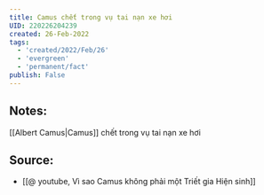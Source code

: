 ```yaml
---
title: Camus chết trong vụ tai nạn xe hơi
UID: 220226204239
created: 26-Feb-2022
tags:
  - 'created/2022/Feb/26'
  - 'evergreen'
  - 'permanent/fact'
publish: False
---
```

## Notes:
[[Albert Camus|Camus]] chết trong vụ tai nạn xe hơi

## Source:
- [[@ youtube, Vì sao Camus không phải một Triết gia Hiện sinh]]




